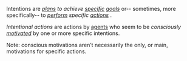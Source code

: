 Intentions are *[plans](https://github.com/gcassel/Modular-Organization-Terminology/blob/master/terms/plan.md) to  achieve [specific](https://github.com/gcassel/Modular-Organization-Terminology/blob/master/terms/specific.md) [goals](https://github.com/gcassel/Modular-Organization-Terminology/blob/master/terms/goal.md)* or-- sometimes, more specifically-- to *[perform](https://github.com/gcassel/Modular-Organization-Terminology/blob/master/terms/perform.md) specific [actions](https://github.com/gcassel/Modular-Organization-Terminology/blob/master/terms/action.md)* .
 
*Intentional actions* are actions by [agents](https://github.com/gcassel/Modular-Organization-Terminology/blob/master/terms/agent.md) who seem to be *consciously [motivated](https://github.com/gcassel/Modular-Organization-Terminology/blob/master/terms/motivation.md)* by one or more specific intentions. 
 
Note: conscious motivations aren’t necessarily the only, or main, motivations for specific actions.
